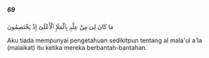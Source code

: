 ##### 69

<span class="ayah">مَا كَانَ لِىَ مِنْ عِلْمٍۭ بِٱلْمَلَإِ ٱلْأَعْلَىٰٓ إِذْ يَخْتَصِمُونَ</span>

<span class="ayah_translation">Aku tiada mempunyai pengetahuan sedikitpun tentang al mala'ul a'la (malaikat) itu ketika mereka berbantah-bantahan.</span>
